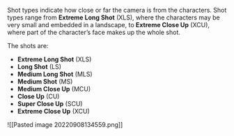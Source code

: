 Shot types indicate how close or far the camera is from the characters. Shot types range from **Extreme Long Shot** (XLS), where the characters may be very small and embedded in a landscape, to **Extreme Close Up** (XCU), where part of the character’s face makes up the whole shot.

The shots are:

-   **Extreme Long Shot** (XLS)
-   **Long Shot** (LS)
-   **Medium Long Shot** (MLS)
-   **Medium Shot** (MS)
-   **Medium Close Up** (MCU)
-   **Close Up** (CU)
-   **Super Close Up** (SCU)
-   **Extreme Close Up** (XCU)

![[Pasted image 20220908134559.png]]
